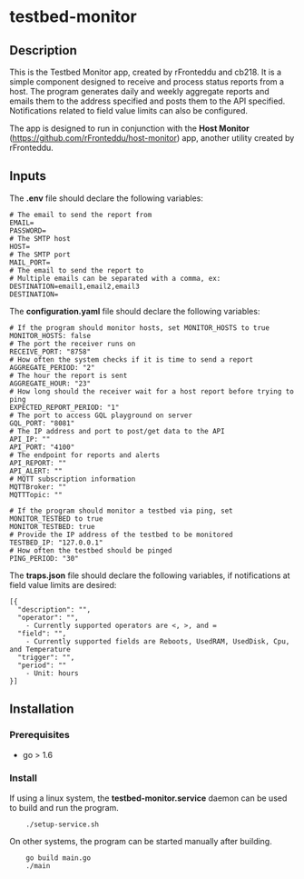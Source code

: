 # testbed-monitor
## Description
This is the Testbed Monitor app, created by rFronteddu and  cb218. It is a simple component designed to receive and process status reports from a host. The program generates daily and weekly aggregate reports and emails them to the address specified and posts them to the API specified. Notifications related to field value limits can also be configured.

The app is designed to run in conjunction with the **Host Monitor** (https://github.com/rFronteddu/host-monitor) app, another utility created by rFronteddu.

## Inputs
The **.env** file should declare the following variables:
```
# The email to send the report from
EMAIL=
PASSWORD=
# The SMTP host
HOST=
# The SMTP port
MAIL_PORT=
# The email to send the report to
# Multiple emails can be separated with a comma, ex: DESTINATION=email1,email2,email3
DESTINATION=
```
The **configuration.yaml** file should declare the following variables:
```
# If the program should monitor hosts, set MONITOR_HOSTS to true
MONITOR_HOSTS: false
# The port the receiver runs on
RECEIVE_PORT: "8758"
# How often the system checks if it is time to send a report
AGGREGATE_PERIOD: "2"
# The hour the report is sent
AGGREGATE_HOUR: "23"
# How long should the receiver wait for a host report before trying to ping
EXPECTED_REPORT_PERIOD: "1"
# The port to access GQL playground on server
GQL_PORT: "8081"
# The IP address and port to post/get data to the API
API_IP: ""
API_PORT: "4100"
# The endpoint for reports and alerts
API_REPORT: ""
API_ALERT: ""
# MQTT subscription information
MQTTBroker: ""
MQTTTopic: ""

# If the program should monitor a testbed via ping, set MONITOR_TESTBED to true
MONITOR_TESTBED: true
# Provide the IP address of the testbed to be monitored
TESTBED_IP: "127.0.0.1"
# How often the testbed should be pinged
PING_PERIOD: "30"
```
The **traps.json** file should declare the following variables, if notifications at field value limits are desired:
```
[{
  "description": "",
  "operator": "",
    - Currently supported operators are <, >, and =
  "field": "",
    - Currently supported fields are Reboots, UsedRAM, UsedDisk, Cpu, and Temperature
  "trigger": "",
  "period": ""
    - Unit: hours
}]
```


## Installation
### Prerequisites
* go > 1.6
### Install
If using a linux system, the **testbed-monitor.service** daemon can be used to build and run the program.
```
    ./setup-service.sh
```
On other systems, the program can be started manually after building.
```
    go build main.go
    ./main
```